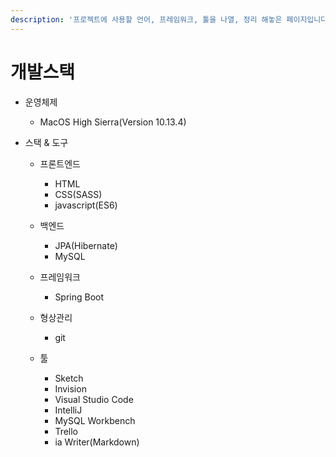 ```yaml
---
description: '프로젝트에 사용할 언어, 프레임워크, 툴을 나열, 정리 해놓은 페이지입니다'
---
```


# 개발스택

* 운영체제

  * MacOS High Sierra\(Version 10.13.4\)

* 스택 & 도구

  * 프론트엔드
    * HTML
    * CSS\(SASS\)
    * javascript\(ES6\)



  * 백엔드

    * JPA\(Hibernate\)
    * MySQL

  * 프레임워크

    * Spring Boot

  * 형상관리

    * git

  * 툴
    * Sketch
    * Invision
    * Visual Studio Code
    * IntelliJ
    * MySQL Workbench
    * Trello
    * ia Writer\(Markdown\)

